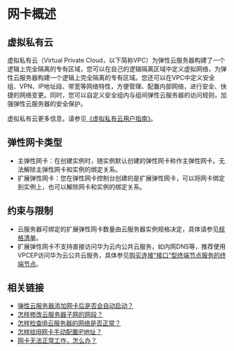 # 网卡概述<a name="ecs_03_0501"></a>

## 虚拟私有云<a name="section4350928322"></a>

虚拟私有云（Virtual Private Cloud，以下简称VPC）为弹性云服务器构建了一个逻辑上完全隔离的专有区域，您可以在自己的逻辑隔离区域中定义虚拟网络，为弹性云服务器构建一个逻辑上完全隔离的专有区域。您还可以在VPC中定义安全组、VPN、IP地址段、带宽等网络特性，方便管理、配置内部网络，进行安全、快捷的网络变更。同时，您可以自定义安全组内与组间弹性云服务器的访问规则，加强弹性云服务器的安全保护。

虚拟私有云更多信息，请参见[《虚拟私有云用户指南》](https://support.huaweicloud.com/vpc/index.html)。

## 弹性网卡类型<a name="section0190330191818"></a>

-   主弹性网卡：在创建实例时，随实例默认创建的弹性网卡称作主弹性网卡。无法解除主弹性网卡和实例的绑定关系。
-   扩展弹性网卡：您在弹性网卡控制台创建的是扩展弹性网卡，可以将网卡绑定到实例上，也可以解除网卡和实例的绑定关系。

## 约束与限制<a name="section169942232014"></a>

-   云服务器可绑定的扩展弹性网卡数量由云服务器实例规格决定，具体请参见[规格清单](https://support.huaweicloud.com/productdesc-ecs/zh-cn_topic_0159822360.html)。
-   扩展弹性网卡不支持直接访问华为云内公共云服务，如内网DNS等，推荐使用VPCEP访问华为云公共云服务，具体参见[购买连接“接口”型终端节点服务的终端节点](https://support.huaweicloud.com/usermanual-vpcep/zh-cn_topic_0131645189.html#section1)。

## 相关链接<a name="section1510718162215"></a>

-   [弹性云服务器添加网卡后是否会自动启动？](https://support.huaweicloud.com/ecs_faq/ecs_faq_1312.html)
-   [怎样修改云服务器子网的网段？](https://support.huaweicloud.com/ecs_faq/ecs_faq_1315.html)
-   [怎样检查IB云服务器的网络是否正常？](https://support.huaweicloud.com/ecs_faq/ecs_faq_1316.html)
-   [怎样给IB网卡手动配置IP地址？](https://support.huaweicloud.com/ecs_faq/ecs_faq_1317.html)
-   [网卡无法正常工作，怎么办？](https://support.huaweicloud.com/ecs_faq/ecs_faq_1318.html)

